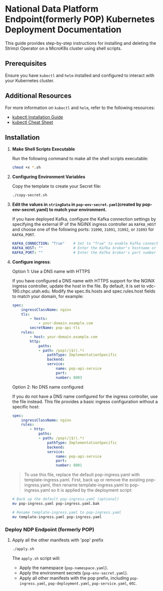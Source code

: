 # National Data Platform Endpoint(formerly POP) Kubernetes Deployment Documentation

This guide provides step-by-step instructions for installing and deleting the Strimzi Operator on a MicroK8s cluster using shell scripts.

## Prerequisites
Ensure you have `kubectl` and `helm` installed and configured to interact with your Kubernetes cluster.

## Additional Resources

For more information on `kubectl` and `helm`, refer to the following resources:

- [kubectl Installation Guide](https://kubernetes.io/docs/tasks/tools/install-kubectl/)
- [kubectl Cheat Sheet](https://kubernetes.io/docs/reference/kubectl/cheatsheet/)

## Installation
1. **Make Shell Scripts Executable**

    Run the following command to make all the shell scripts executable:
    ```bash
    chmod +x *.sh
    ```
2. **Configuring Environment Variables**
      
    Copy the template to create your Secret file:
    ```bash
    ./copy-secret.sh
    ```
      
3. **Edit the values in `stringData` in `pop-env-secret.yaml`(created by pop-env-secret.yaml) to match your environment.**
    
    If you have deployed Kafka, configure the Kafka connection settings by specifying the external IP of the NGINX ingress controller as `KAFKA_HOST` and choose one of the following ports: `31090`, `31091`, `31092`, or `31093` for `KAFKA_PORT`.

    ```yaml
    KAFKA_CONNECTION: "True"    # Set to "True" to enable Kafka connectivity
    KAFKA_HOST: ""              # Enter the Kafka broker's hostname or IP address
    KAFKA_PORT: ""              # Enter the Kafka broker's port number
    ```
4. **Configure ingress**: 
    
    Option 1: Use a DNS name with HTTPS

    If you have configured a DNS name with HTTPS support for the NGINX ingress controller, update the host in the  file. By default, it is set to vdc-190.chpc.utah.edu. Modify the spec.tls.hosts and spec.rules.host fields to match your domain, for example:
    ```yaml
    spec:
        ingressClassName: nginx
        tls:
            - hosts:
                - your-domain.example.com
            secretName: pop-api-tls
        rules:
            - host: your-domain.example.com
            http:
                paths:
                - path: /pop(/|$)(.*)
                    pathType: ImplementationSpecific
                    backend:
                    service:
                        name: pop-api-service
                        port:
                        number: 8003
    ```

    Option 2: No DNS name configured

    If you do not have a DNS name configured for the ingress controller, use the  file instead. This file provides a basic ingress configuration without a specific host:

    ```yaml
    spec:
        ingressClassName: nginx
        rules:
            - http:
                paths:
                - path: /pop(/|$)(.*)
                    pathType: ImplementationSpecific
                    backend:
                    service:
                        name: pop-api-service
                        port:
                        number: 8001
    ```
    >To use this file, replace the default pop-ingress.yaml with template-ingress.yaml. First, back up or remove the existing pop-ingress.yaml, then rename template-ingress.yaml to pop-ingress.yaml so it is applied by the deployment script:

    ```bash
    # Back up the default pop-ingress.yaml (optional)
    mv pop-ingress.yaml pop-ingress.yaml.bak

    # Rename template-ingress.yaml to pop-ingress.yaml
    mv template-ingress.yaml pop-ingress.yaml
    ```

### Deploy NDP Endpoint (formerly POP)

1. Apply all the other manifests with 'pop' prefix
    ```bash
    ./apply.sh
    ```
   The `apply.sh` script will:

    * Apply the namespace (`pop-namespace.yaml`).
    * Apply the environment secrets (`pop-env-secret.yaml`).
    * Apply all other manifests with the pop prefix, including `pop-ingress.yaml`, `pop-deployment.yaml`, `pop-service.yaml`, etc.
